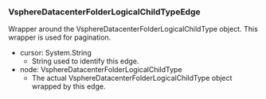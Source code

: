 ### VsphereDatacenterFolderLogicalChildTypeEdge
Wrapper around the VsphereDatacenterFolderLogicalChildType object. This wrapper is used for pagination.

- cursor: System.String
  - String used to identify this edge.
- node: VsphereDatacenterFolderLogicalChildType
  - The actual VsphereDatacenterFolderLogicalChildType object wrapped by this edge.
